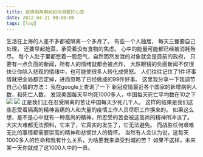```yaml
---
title: 疫情隔离期间如何调整好心态
date: 2022-04-21 00:00:00
tags: [log]
---
```


生活在上海的人差不多都被隔离一个多月了。
有些一个人独居，
每天三餐要自己处理，
还要早起抢菜，承受着没有食物的焦虑。
心中的能量可能都已经被消耗殆尽。
每个人肚子里都憋着一股怨气，自然而然发泄的对象就会是目前的政府，
只要有一点负面的新闻，所有人的情绪就都会被点炸，
大跌眼镜的负面新闻不仅很快让你陷入悲观的情绪中，也可能使很多人转化成愤怒。
人们往往记住了1件坏事情就把全局都否定掉，进而忽略了已经做成的99件好事。
这里我分享一下我调节自己心情的方法：
我在google上查询了一下 新冠疫情最近各个国家的新增病例人数，和死亡人数。
发现美国每天平均死1000多人，中国每天死亡平均数在10之下
![](/image/china.jpeg)
![](/image/usa.jpeg)
正是我们正在忍受隔离的苦让中国每天少死几千人。
这样的结果是我们这些忍受着隔离的精神苦痛的人和大量的疫情工作人员尽职工作换来的。 
如果这么想，是不是心中就有一种高尚的精神，所忍受的苦会被这高尚的精神所冲淡了。
大灾大难都无法预料，它来了，它真实的发生了，它无法避免。
而战胜任何艰难无比的事情都需要崇高的精神和悲悯世人的情怀。
当然有人会认为说，这每天1000多人的性命和我有什么关系，为啥要我来承受封城的苦？
如果不这样，未来某一天你就成了这1000人中的一员。
